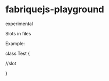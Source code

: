 fabriquejs-playground
=====================

experimental



Slots in files

Example:

class  Test {

//slot

}
